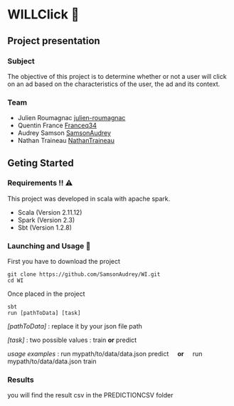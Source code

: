 # WILLClick :crystal_ball:

## Project presentation 

### Subject
The objective of this project is to determine whether or not a user will click on an ad based on the characteristics of the user, the ad and its context.

### Team 
- Julien Roumagnac [julien-roumagnac](https://github.com/julien-roumagnac)
- Quentin France [Franceq34](https://github.com/Franceq34)
- Audrey Samson [SamsonAudrey](https://github.com/SamsonAudrey)
- Nathan Traineau [NathanTraineau](https://github.com/NathanTraineau)  
## Geting Started 

### Requirements :bangbang: :warning:
This project was developed in scala with apache spark.

* Scala (Version 2.11.12)
* Spark (Version 2.3) 
* Sbt   (Version 1.2.8)

### Launching and Usage :rocket:

First you have to download the project 

```shell
git clone https://github.com/SamsonAudrey/WI.git
cd WI
```
Once placed in the project 

```shell
sbt
run [pathToData] [task]     
```
 
*[pathToData]* : replace it by your json file path

*[task]* : two possible values : train  **or** predict

*usage examples* :  run mypath/to/data/data.json predict  &nbsp; &nbsp;  **or**  &nbsp; &nbsp;   run mypath/to/data/data.json train

### Results

you will find the result csv in the PREDICTIONCSV folder 
